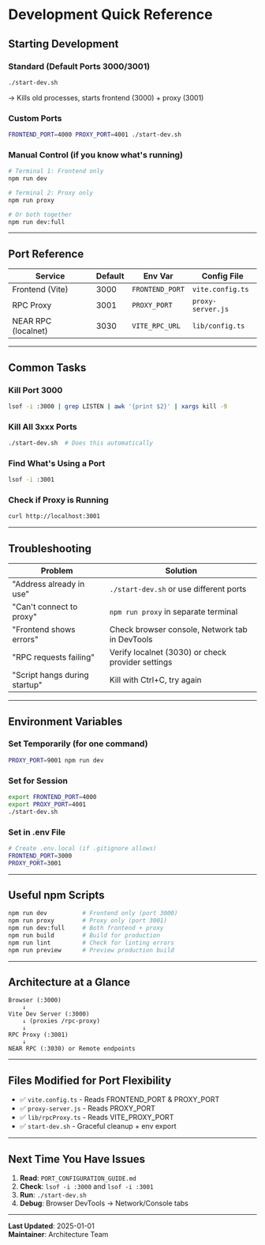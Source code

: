 # Development Quick Reference

## Starting Development

### Standard (Default Ports 3000/3001)
```bash
./start-dev.sh
```
→ Kills old processes, starts frontend (3000) + proxy (3001)

### Custom Ports
```bash
FRONTEND_PORT=4000 PROXY_PORT=4001 ./start-dev.sh
```

### Manual Control (if you know what's running)
```bash
# Terminal 1: Frontend only
npm run dev

# Terminal 2: Proxy only
npm run proxy

# Or both together
npm run dev:full
```

---

## Port Reference

| Service | Default | Env Var | Config File |
|---------|---------|---------|-------------|
| Frontend (Vite) | 3000 | `FRONTEND_PORT` | `vite.config.ts` |
| RPC Proxy | 3001 | `PROXY_PORT` | `proxy-server.js` |
| NEAR RPC (localnet) | 3030 | `VITE_RPC_URL` | `lib/config.ts` |

---

## Common Tasks

### Kill Port 3000
```bash
lsof -i :3000 | grep LISTEN | awk '{print $2}' | xargs kill -9
```

### Kill All 3xxx Ports
```bash
./start-dev.sh  # Does this automatically
```

### Find What's Using a Port
```bash
lsof -i :3001
```

### Check if Proxy is Running
```bash
curl http://localhost:3001
```

---

## Troubleshooting

| Problem | Solution |
|---------|----------|
| "Address already in use" | `./start-dev.sh` or use different ports |
| "Can't connect to proxy" | `npm run proxy` in separate terminal |
| "Frontend shows errors" | Check browser console, Network tab in DevTools |
| "RPC requests failing" | Verify localnet (3030) or check provider settings |
| "Script hangs during startup" | Kill with Ctrl+C, try again |

---

## Environment Variables

### Set Temporarily (for one command)
```bash
PROXY_PORT=9001 npm run dev
```

### Set for Session
```bash
export FRONTEND_PORT=4000
export PROXY_PORT=4001
./start-dev.sh
```

### Set in .env File
```bash
# Create .env.local (if .gitignore allows)
FRONTEND_PORT=3000
PROXY_PORT=3001
```

---

## Useful npm Scripts

```bash
npm run dev          # Frontend only (port 3000)
npm run proxy        # Proxy only (port 3001)  
npm run dev:full     # Both frontend + proxy
npm run build        # Build for production
npm run lint         # Check for linting errors
npm run preview      # Preview production build
```

---

## Architecture at a Glance

```
Browser (:3000)
    ↓
Vite Dev Server (:3000)
    ↓ (proxies /rpc-proxy)
    ↓
RPC Proxy (:3001)
    ↓
NEAR RPC (:3030) or Remote endpoints
```

---

## Files Modified for Port Flexibility

- ✅ `vite.config.ts` - Reads FRONTEND_PORT & PROXY_PORT
- ✅ `proxy-server.js` - Reads PROXY_PORT
- ✅ `lib/rpcProxy.ts` - Reads VITE_PROXY_PORT
- ✅ `start-dev.sh` - Graceful cleanup + env export

---

## Next Time You Have Issues

1. **Read**: `PORT_CONFIGURATION_GUIDE.md`
2. **Check**: `lsof -i :3000` and `lsof -i :3001`
3. **Run**: `./start-dev.sh`
4. **Debug**: Browser DevTools → Network/Console tabs

---

**Last Updated**: 2025-01-01  
**Maintainer**: Architecture Team
